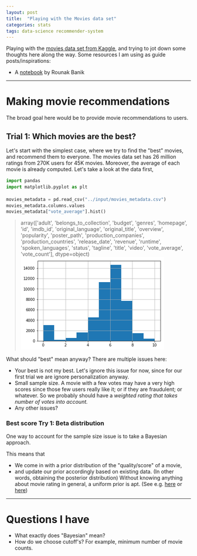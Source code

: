 ```yaml
---
layout: post
title:  "Playing with the Movies data set"
categories: stats
tags: data-science recommender-system
---
```

Playing with the [movies data set from Kaggle](https://www.kaggle.com/rounakbanik/the-movies-dataset), and trying to jot down some thoughts here along the way. Some resources I am using as guide posts/inspirations:

* A [notebook](https://www.kaggle.com/rounakbanik/movie-recommender-systems) by Rounak Banik

---

# Making movie recommendations

The broad goal here would be to provide movie recommendations to users.

## Trial 1: Which movies are the best?

Let's start with the simplest case, where we try to find the "best" movies, and recommend them to everyone. The movies data set has 26 million ratings from 270K users for 45K movies. Moreover, the average of each movie is already computed. Let's take a look at the data first,

```python
import pandas
import matplotlib.pyplot as plt

movies_metadata = pd.read_csv("../input/movies_metadata.csv")
movies_metadata.columns.values
movies_metadata["vote_average"].hist()
```
> array(['adult', 'belongs_to_collection', 'budget', 'genres', 'homepage',
       'id', 'imdb_id', 'original_language', 'original_title', 'overview',
       'popularity', 'poster_path', 'production_companies',
       'production_countries', 'release_date', 'revenue', 'runtime',
       'spoken_languages', 'status', 'tagline', 'title', 'video',
       'vote_average', 'vote_count'], dtype=object)
![Vote-average-histogram](/assets/images/2019-03-02-histogram.png)

What should "best" mean anyway? There are multiple issues here:
* Your best is not my best. Let's ignore this issue for now, since for our first trial we are ignore personalization anyway.
* Small sample size. A movie with a few votes may have a very high scores since those few users really like it; or if they are fraudulent; or whatever. So we probably should have a *weighted rating that takes number of votes into account.*
* Any other issues?

### Best score Try 1: Beta distribution

One way to account for the sample size issue is to take a Bayesian approach. 

This means that 
* We come in with a prior distribution of the "quality/score" of a movie, 
* and update our prior accordingly based on existing data. (In other words, obtaining the posterior distribution)
Without knowing anything about movie rating in general, a uniform prior is apt. (See e.g. [here](https://www.johndcook.com/blog/2011/09/27/bayesian-amazon) or [here](https://stats.stackexchange.com/a/47782/137568))

---

# Questions I have

* What exactly does "Bayesian" mean?
* How do we choose cutoff's? For example, minimum number of movie counts.
